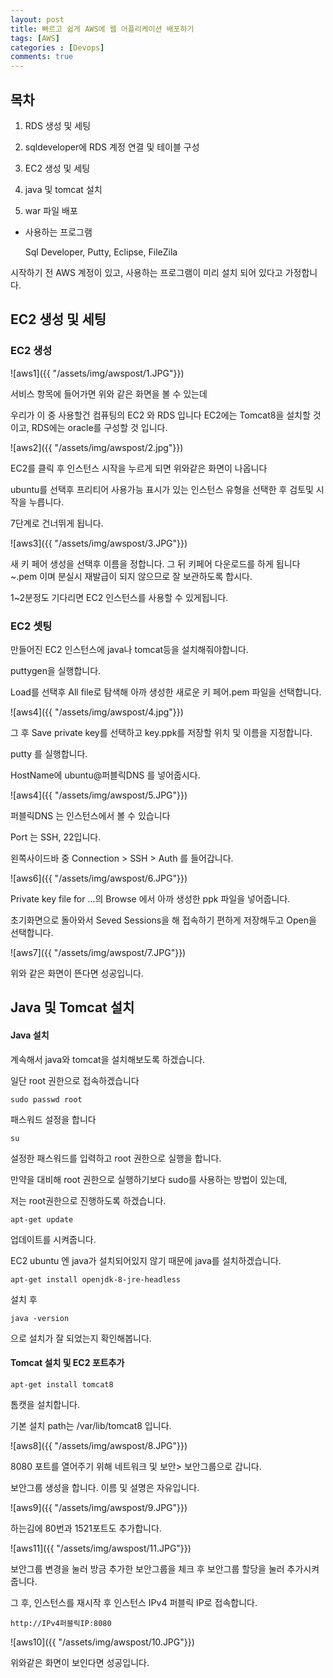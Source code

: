 ```yaml
---
layout: post
title: 빠르고 쉽게 AWS에 웹 어플리케이션 배포하기
tags: [AWS]
categories : [Devops]
comments: true
---
```


## 목차

1. RDS 생성 및 세팅

2. sqldeveloper에 RDS 계정 연결 및 테이블 구성

3. EC2 생성 및 세팅 

4. java 및 tomcat 설치

5. war 파일 배포


* 사용하는 프로그램

  Sql Developer, Putty, Eclipse, FileZila



시작하기 전 AWS 계정이 있고, 사용하는 프로그램이 미리 설치 되어 있다고 가정합니다.




## EC2 생성 및 세팅

### EC2 생성



![aws1]({{ "/assets/img/awspost/1.JPG"}})

서비스 항목에 들어가면 위와 같은 화면을 볼 수 있는데

우리가 이 중 사용할건 컴퓨팅의 EC2 와 RDS 입니다
EC2에는 Tomcat8을 설치할 것이고, RDS에는 oracle를 구성할 것 입니다.

![aws2]({{ "/assets/img/awspost/2.jpg"}})



EC2를 클릭 후 인스턴스 시작을 누르게 되면 위와같은 화면이 나옵니다

ubuntu를 선택후 프리티어 사용가능 표시가 있는 인스턴스 유형을 선택한 후 검토및 시작을 누릅니다.

7단계로 건너뛰게 됩니다.

![aws3]({{ "/assets/img/awspost/3.JPG"}})

새 키 페어 생성을 선택후 이름을 정합니다.
그 뒤 키페어 다운로드를 하게 됩니다 ~.pem 이며 분실시 재발급이 되지 않으므로 잘 보관하도록 합시다.

1~2분정도 기다리면 EC2 인스턴스를 사용할 수 있게됩니다.



### EC2 셋팅

만들어진 EC2 인스턴스에 java나 tomcat등을 설치해줘야합니다.

puttygen을 실행합니다.

Load를 선택후 All file로 탐색해 아까 생성한 새로운 키 페어.pem 파일을 선택합니다.  

![aws4]({{ "/assets/img/awspost/4.jpg"}})

그 후 Save private key를 선택하고 key.ppk를 저장할 위치 및 이름을 지정합니다.

putty 를 실행합니다. 

HostName에 ubuntu@퍼블릭DNS 를 넣어줍시다.

![aws4]({{ "/assets/img/awspost/5.JPG"}})

퍼블릭DNS 는 인스턴스에서 볼 수 있습니다

Port 는 SSH, 22입니다. 

왼쪽사이드바 중 Connection > SSH > Auth 를 들어갑니다. 

![aws6]({{ "/assets/img/awspost/6.JPG"}})


Private key file for ...의 Browse 에서 아까 생성한 ppk 파일을 넣어줍니다. 

초기화면으로 돌아와서 Seved Sessions을 해 접속하기 편하게 저장해두고 Open을 선택합니다.

![aws7]({{ "/assets/img/awspost/7.JPG"}})

위와 같은 화면이 뜬다면 성공입니다.



## Java 및 Tomcat 설치

#### Java 설치

계속해서 java와 tomcat을 설치해보도록 하겠습니다.

일단 root 권한으로 접속하겠습니다

```
sudo passwd root
```

패스워드 설정을 합니다

```
su
```

설정한 패스워드를 입력하고 root 권한으로 실행을 합니다. 

만약을 대비해 root 권한으로 실행하기보다 sudo를 사용하는 방법이 있는데, 

저는 root권한으로 진행하도록 하겠습니다.



```
apt-get update
```

업데이트를 시켜줍니다.

EC2 ubuntu 엔 java가 설치되어있지 않기 때문에 java를 설치하겠습니다.

```
apt-get install openjdk-8-jre-headless
```

설치 후 

```
java -version
```

으로 설치가 잘 되었는지 확인해봅니다.



#### Tomcat 설치 및 EC2 포트추가 

```
apt-get install tomcat8
```

톰캣을 설치합니다.

기본 설치 path는 /var/lib/tomcat8 입니다.

![aws8]({{ "/assets/img/awspost/8.JPG"}})

8080 포트를 열어주기 위해 네트워크 및 보안> 보안그룹으로 갑니다.

보안그룹 생성을 합니다. 이름 및 설명은 자유입니다.

![aws9]({{ "/assets/img/awspost/9.JPG"}})

하는김에 80번과 1521포트도 추가합니다.

![aws11]({{ "/assets/img/awspost/11.JPG"}})

보안그룹 변경을 눌러 방금 추가한 보안그룹을 체크 후 보안그룹 할당을 눌러 추가시켜 줍니다.

그 후, 인스턴스를 재시작 후 인스턴스 IPv4 퍼블릭 IP로 접속합니다.

```
http://IPv4퍼블릭IP:8080
```
![aws10]({{ "/assets/img/awspost/10.JPG"}})

위와같은 화면이 보인다면 성공입니다.










